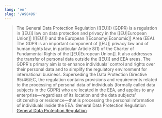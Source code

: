 ```yaml
---
lang: 'en'
slug: '/A90496'
---
```


> The General Data Protection Regulation ([[EU]]) (GDPR) is a regulation in [[EU]] law on data protection and privacy in the [[EU|European Union]] ([[EU]]) and the European [[Economy|Economic]] Area (EEA). The GDPR is an important component of [[EU]] privacy law and of human rights law, in particular Article 8(1) of the Charter of Fundamental Rights of the [[EU|European Union]]. It also addresses the transfer of personal data outside the [[EU]] and EEA areas. The GDPR's primary aim is to enhance individuals' control and rights over their personal data and to simplify the regulatory environment for international business. Superseding the Data Protection Directive 95/46/EC, the regulation contains provisions and requirements related to the processing of personal data of individuals (formally called data subjects in the GDPR) who are located in the EEA, and applies to any enterprise—regardless of its location and the data subjects' citizenship or residence—that is processing the personal information of individuals inside the EEA. General Data Protection Regulation [General Data Protection Regulation](https://en.wikipedia.org/wiki/General_Data_Protection_Regulation)
